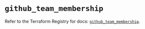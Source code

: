 # `github_team_membership`

Refer to the Terraform Registry for docs: [`github_team_membership`](https://registry.terraform.io/providers/integrations/github/6.0.1/docs/resources/team_membership).
